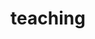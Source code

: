 ---
layout: page
title: teaching
nav: true
dropdown: true
children: 
    - title: current and past students
      permalink: /teaching-students/
    - title: prospective students
      permalink: /teaching-prosp/
    - title: courses
      permalink: /teaching-courses/
---